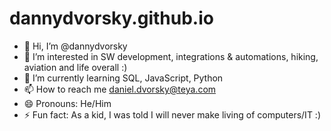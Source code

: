 # dannydvorsky.github.io

- 👋 Hi, I’m @dannydvorsky
- 👀 I’m interested in SW development, integrations & automations, hiking, aviation and life overall :)
- 🌱 I’m currently learning SQL, JavaScript, Python
- 📫 How to reach me daniel.dvorsky@teya.com
- 😄 Pronouns: He/Him
- ⚡ Fun fact: As a kid, I was told I will never make living of computers/IT :)
